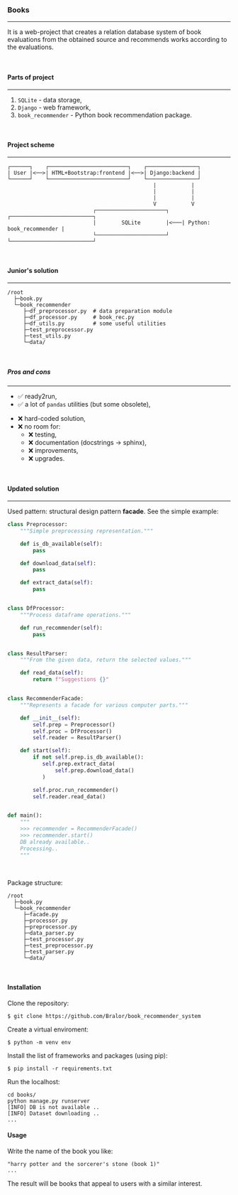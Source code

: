### Books

---

It is a web-project that creates a relation database system of book evaluations
from the obtained source and recommends works according to the evaluations.

<br>

#### Parts of project

---

1. `SQLite` - data storage,
2. `Django` - web framework,
3. `book_recommender` - Python book recommendation package.

<br>

#### Project scheme

---

```
┌──────┐    ┌─────────────────────────┐    ┌────────────────┐
| User |<──>| HTML+Bootstrap:frontend |<──>| Django:backend |
└──────┘    └─────────────────────────┘    └────────────────┘
                                              |           |
                                              |           |
                                              |           |
                                              V           V
                           ┌──────────────────────┐    ┌──────────────────────────┐
                           |        SQLite        |<───| Python: book_recommender |
                           └──────────────────────┘    └──────────────────────────┘
```

<br>

#### Junior's solution

---

```
/root
  ├─book.py
  └─book_recommender
     ├─df_preprocessor.py  # data preparation module
     ├─df_processor.py     # book_rec.py
     ├─df_utils.py         # some useful utilities
     ├─test_preprocessor.py
     ├─test_utils.py
     └─data/
```

<br>

##### Pros and cons

---

+ ✅ ready2run,
+ ✅ a lot of `pandas` utilities (but some obsolete),
- ❌ hard-coded solution,
- ❌ no room for:
    - ❌ testing,
    - ❌ documentation (docstrings -> sphinx),
    - ❌ improvements,
    - ❌ upgrades.

<br>

#### Updated solution

---

Used pattern: structural design pattern **facade**. See the simple example:
```python
class Preprocessor:
    """Simple preprocessing representation."""

    def is_db_available(self):
        pass

    def download_data(self):
        pass

    def extract_data(self):
        pass


class DfProcessor:
    """Process dataframe operations."""

    def run_recommender(self):
        pass


class ResultParser:
    """From the given data, return the selected values."""

    def read_data(self):
        return f"Suggestions {}"


class RecommenderFacade:
    """Represents a facade for various computer parts."""

    def __init__(self):
        self.prep = Preprocessor()
        self.proc = DfProcessor()
        self.reader = ResultParser()

    def start(self):
        if not self.prep.is_db_available():
           self.prep.extract_data(
               self.prep.download_data()
           )

        self.proc.run_recommender()
        self.reader.read_data()


def main():
    """
    >>> recommender = RecommenderFacade()
    >>> recommender.start()
    DB already available..
    Processing..
    """
```

<br>

Package structure:
```
/root
  ├─book.py
  └─book_recommender
     ├─facade.py
     ├─processor.py
     ├─preprocessor.py
     ├─data_parser.py
     ├─test_processor.py
     ├─test_preprocessor.py
     ├─test_parser.py
     └─data/
```

<br>

#### Installation

Clone the repository:
```
$ git clone https://github.com/Bralor/book_recommender_system
```

Create a virtual enviroment:
```
$ python -m venv env
```

Install the list of frameworks and packages (using pip):
```
$ pip install -r requirements.txt
```

Run the localhost:
```
cd books/
python manage.py runserver
[INFO] DB is not available ..
[INFO] Dataset downloading ..
...
```

#### Usage
Write the name of the book you like:
```
"harry potter and the sorcerer's stone (book 1)"
...
```

The result will be books that appeal to users with a similar interest.
